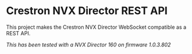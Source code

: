 # Crestron NVX Director REST API

This project makes the Crestron NVX Director WebSocket compatible as a REST API.

*This has been tested with a NVX Director 160 on firmware 1.0.3.802*